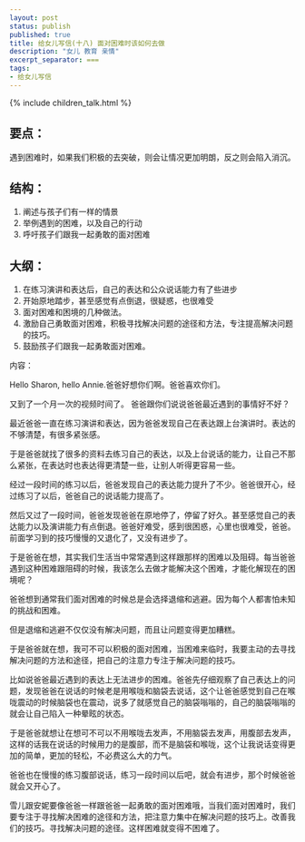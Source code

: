 ```yaml
---
layout: post
status: publish
published: true
title: 给女儿写信(十八) 面对困难时该如何去做
description: "女儿 教育 亲情"
excerpt_separator: ===
tags:
- 给女儿写信
---
```


{% include children_talk.html %}

## 要点：

遇到困难时，如果我们积极的去突破，则会让情况更加明朗，反之则会陷入消沉。

## 结构：

1. 阐述与孩子们有一样的情景
2. 举例遇到的困难，以及自己的行动
3. 呼吁孩子们跟我一起勇敢的面对困难

## 大纲：

1. 在练习演讲和表达后，自己的表达和公众说话能力有了些进步
2. 开始原地踏步，甚至感觉有点倒退，很疑惑，也很难受
3. 面对困难和困境的几种做法。
4. 激励自己勇敢面对困难，积极寻找解决问题的途径和方法，专注提高解决问题的技巧。
5. 鼓励孩子们跟我一起勇敢面对困难。

内容：

 Hello Sharon, hello Annie.爸爸好想你们啊。爸爸喜欢你们。

又到了一个月一次的视频时间了。
爸爸跟你们说说爸爸最近遇到的事情好不好？

最近爸爸一直在练习演讲和表达，因为爸爸发现自己在表达跟上台演讲时。表达的不够清楚，有很多紧张感。

于是爸爸就找了很多的资料去练习自己的表达，以及上台说话的能力，让自己不那么紧张，在表达时也表达得更清楚一些，让别人听得更容易一些。

经过一段时间的练习以后，爸爸发现自己的表达能力提升了不少。爸爸很开心，经过练习了以后，爸爸自己的说话能力提高了。

然后又过了一段时间，爸爸发现爸爸在原地停了，停留了好久。甚至感觉自己的表达能力以及演讲能力有点倒退。爸爸好难受，感到很困惑，心里也很难受，爸爸。前面学习到的技巧慢慢的又退化了，又没有进步了。

于是爸爸在想，其实我们生活当中常常遇到这样跟那样的困难以及阻碍。每当爸爸遇到这种困难跟阻碍的时候，我该怎么去做才能解决这个困难，才能化解现在的困境呢？

爸爸想到通常我们面对困难的时候总是会选择退缩和逃避。因为每个人都害怕未知的挑战和困难。

但是退缩和逃避不仅仅没有解决问题，而且让问题变得更加糟糕。

于是爸爸就在想，我可不可以积极的面对困难，当困难来临时，我要主动的去寻找解决问题的方法和途径，把自己的注意力专注于解决问题的技巧。

比如说爸爸最近遇到的表达上无法进步的困难。爸爸先仔细观察了自己表达上的问题，发现爸爸在说话的时候老是用喉咙和脑袋去说话，这个让爸爸感觉到自己在喉咙震动的时候脑袋也在震动，说多了就感觉自己的脑袋嗡嗡的，自己的脑袋嗡嗡的就会让自己陷入一种晕眩的状态。

于是爸爸就想让在想可不可以不用喉咙去发声，不用脑袋去发声，用腹部去发声，这样的话我在说话的时候用力的是腹部，而不是脑袋和喉咙，这个让我说话变得更加的简单，更加的轻松，不必费这么大的力气。

爸爸也在慢慢的练习腹部说话，练习一段时间以后吧，就会有进步，那个时候爸爸就会又开心了。

雪儿跟安妮要像爸爸一样跟爸爸一起勇敢的面对困难哦，当我们面对困难时，我们要专注于寻找解决困难的途径和方法，把注意力集中在解决问题的技巧上。改善我们的技巧。寻找解决问题的途径。这样困难就变得不困难了。




